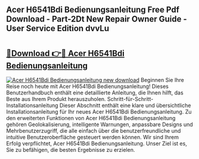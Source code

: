 ## Acer H6541Bdi Bedienungsanleitung Free Pdf Download - Part-2Dt New Repair Owner Guide - User Service Edition dvvLu

# <h2><a href="http://df3yvx.blite.top/?on=Acer+H6541Bdi+Bedienungsanleitung">🔗Download 👉🔴 Acer H6541Bdi Bedienungsanleitung</a></h2>

[![Acer H6541Bdi Bedienungsanleitung new download](https://i.imgur.com/lujVjoI.png)](http://df3yvx.blite.top/?on=Acer+H6541Bdi+Bedienungsanleitung)
Beginnen Sie Ihre Reise noch heute mit Acer H6541Bdi Bedienungsanleitung! Dieses Benutzerhandbuch enthält eine detaillierte Anleitung, die Ihnen hilft, das Beste aus Ihrem Produkt herauszuholen. Schritt-für-Schritt-Installationsanleitung Dieser Abschnitt enthält eine klare und übersichtliche Installationsanleitung für Ihr neues Acer H6541Bdi Bedienungsanleitung. Zu den erweiterten Funktionen von Acer H6541Bdi Bedienungsanleitung gehören Geolokalisierung, intelligente Warnungen, anpassbare Designs und Mehrbenutzerzugriff, die alle einfach über die benutzerfreundliche und intuitive Benutzeroberfläche gesteuert werden können. Wir sind Ihrem Erfolg verpflichtet, Acer H6541Bdi Bedienungsanleitung. Unser Ziel ist es, Sie zu befähigen, die besten Ergebnisse zu erzielen.
